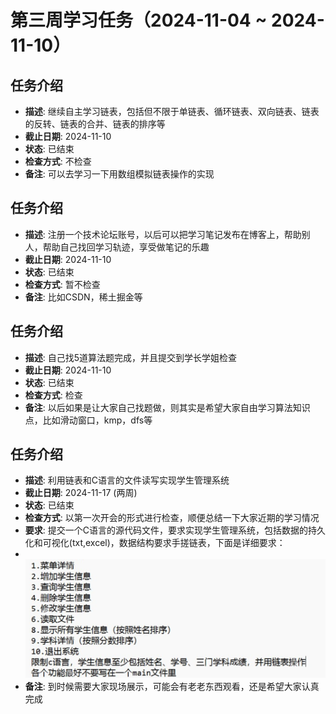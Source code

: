 # 第三周学习任务（2024-11-04 ~ 2024-11-10）
## 任务介绍
- **描述**: 继续自主学习链表，包括但不限于单链表、循环链表、双向链表、链表的反转、链表的合并、链表的排序等
- **截止日期**: 2024-11-10
- **状态**: 已结束
- **检查方式**: 不检查
- **备注**: 可以去学习一下用数组模拟链表操作的实现

## 任务介绍
- **描述**: 注册一个技术论坛账号，以后可以把学习笔记发布在博客上，帮助别人，帮助自己找回学习轨迹，享受做笔记的乐趣
- **截止日期**: 2024-11-10
- **状态**: 已结束
- **检查方式**: 暂不检查
- **备注**: 比如CSDN，稀土掘金等

## 任务介绍
- **描述**: 自己找5道算法题完成，并且提交到学长学姐检查
- **截止日期**: 2024-11-10
- **状态**: 已结束
- **检查方式**: 检查
- **备注**: 以后如果是让大家自己找题做，则其实是希望大家自由学习算法知识点，比如滑动窗口，kmp，dfs等

## 任务介绍
- **描述**: 利用链表和C语言的文件读写实现学生管理系统
- **截止日期**: 2024-11-17 (两周)
- **状态**: 已结束
- **检查方式**: 以第一次开会的形式进行检查，顺便总结一下大家近期的学习情况
- **要求**: 提交一个C语言的源代码文件，要求实现学生管理系统，包括数据的持久化和可视化(txt,excel)，数据结构要求手搓链表，下面是详细要求：
- <br>
  <img src="img.png" alt="img" width="500"/>
- **备注**: 到时候需要大家现场展示，可能会有老老东西观看，还是希望大家认真完成